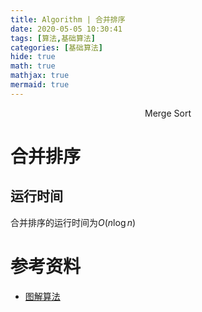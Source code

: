 ```yaml
---
title: Algorithm | 合并排序
date: 2020-05-05 10:30:41
tags: [算法,基础算法]
categories: [基础算法]
hide: true
math: true
mathjax: true
mermaid: true
---
```


<center>Merge Sort</center>
<!--more-->



# 合并排序


## 运行时间
合并排序的运行时间为$O(n\log{n})$

# 参考资料
- [图解算法](https://book.douban.com/subject/26979890/)